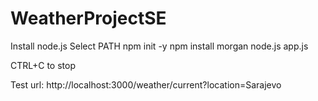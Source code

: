 # WeatherProjectSE

Install node.js
Select PATH
npm init -y
npm install morgan
node.js app.js

CTRL+C to stop

Test url:
http://localhost:3000/weather/current?location=Sarajevo
